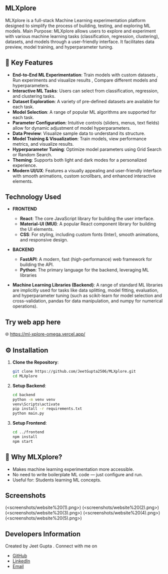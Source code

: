 ## MLXplore 

MLXplore is a full-stack Machine Learning experimentation platform designed to simplify the process of building, testing, and exploring ML models.
Main Purpose: MLXplore allows users to explore and experiment with various machine learning tasks (classification, regression, clustering), datasets, and models through a user-friendly interface. It facilitates data preview, model training, and hyperparameter tuning.

## 🚀 Key Features

- **End-to-End ML Experimentation**: Train models with custom datasets , Run experiments and visualize results , Compare different models and hyperparameters.
- **Interactive ML Tasks**: Users can select from classification, regression, and clustering tasks.
- **Dataset Exploration**: A variety of pre-defined datasets are available for each task.
- **Model Selection**: A range of popular ML algorithms are supported for each task.
- **Parameter Configuration**: Intuitive controls (sliders, menus, text fields) allow for dynamic adjustment of model hyperparameters.
- **Data Preview**: Visualize sample data to understand its structure.
- **Model Training & Visualization**: Train models, view performance metrics, and visualize results.
- **Hyperparameter Tuning**: Optimize model parameters using Grid Search or Random Search.
- **Theming**:  Supports both light and dark modes for a personalized experience.
- **Modern UI/UX**: Features a visually appealing and user-friendly interface with smooth animations, custom scrollbars, and enhanced interactive elements.


## Technology Used

- **FRONTEND** 
   - **React**: The core JavaScript library for building the user interface.
   - **Material-UI (MUI)**:  A popular React component library for building the UI elements.
   - **CSS**: For styling, including custom fonts (Inter), smooth animations, and responsive design.

- **BACKEND**
   - **FastAPI**: A modern, fast (high-performance) web framework for building the API.
   - **Python**: The primary language for the backend, leveraging ML libraries

- **Machine Learning Libraries (Backend)**: A range of standard ML libraries are implicitly used for tasks like data splitting, model fitting, evaluation, and hyperparameter tuning (such as scikit-learn for model selection and cross-validation, pandas for data manipulation, and numpy for numerical operations).

## Try web app here

🌐 https://ml-xplore-omega.vercel.app/  

## ⚙️ Installation

1. **Clone the Repository**:

   ```bash
   git clone https://github.com/JeetGupta2506/MLXplore.git
   cd MLXplore
   ```
2. **Setup Backend**:

   ```bash
   cd backend
   python -m venv venv
   venv\Scripts\activate     
   pip install -r requirements.txt
   python main.py
   ```

3. **Setup Frontend**:

   ```bash 
   cd ../frontend
   npm install 
   npm start
   ``` 

## 🎯 Why MLXplore?

- Makes machine learning experimentation more accessible.
- No need to write boilerplate ML code — just configure and run.
- Useful for: Students learning ML concepts. 

## Screenshots 

(<screenshots/website%20(1).png>)
(<screenshots/website%20(2).png>)
(<screenshots/website%20(3).png>)
(<screenshots/website%20(4).png>)
(<screenshots/website%20(5).png>)


## Developers Information

Created by Jeet Gupta . Connect with me on 

- [GitHub](https://github.com/JeetGupta2506)
- [LinkedIn](https://www.linkedin.com/in/jeet-gupta-559099295)
- [Email](mailto:guptajeet2506@gmail.com)

